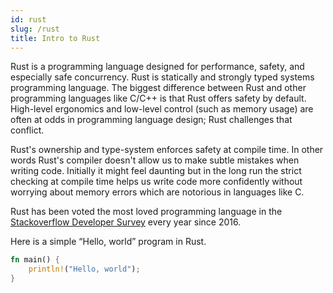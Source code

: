 ```yaml
---
id: rust
slug: /rust
title: Intro to Rust
---
```


Rust is a programming language designed for performance, safety, and especially safe concurrency.
Rust is statically and strongly typed systems programming language.
The biggest difference between Rust and other programming languages like C/C++ is that Rust offers safety by default.
High-level ergonomics and low-level control (such as memory usage) are often at odds in programming language design; Rust challenges that conflict.

Rust's ownership and type-system enforces safety at compile time.
In other words Rust's compiler doesn't allow us to make subtle mistakes when writing code.
Initially it might feel daunting but in the long run the strict checking at compile time helps us write code more confidently without worrying about memory errors which are notorious in languages like C.

Rust has been voted the most loved programming language in the [Stackoverflow Developer Survey](https://insights.stackoverflow.com/survey/2020) every year since 2016.

Here is a simple “Hello, world” program in Rust.

```rust
fn main() {
    println!("Hello, world");
}
```
